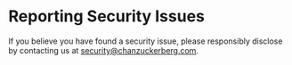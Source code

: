 # Reporting Security Issues
If you believe you have found a security issue, please responsibly disclose by contacting us at security@chanzuckerberg.com.